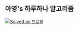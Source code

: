 
## 아영's 하루하나 알고리즘

[![Solved.ac
프로필](http://mazassumnida.wtf/api/generate_badge?boj=nay0901)](https://solved.ac/nay0901)

